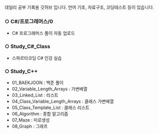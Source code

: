 데일리 공부 기록용 깃허브 입니다. 언어 기초, 자료구조, 코딩테스트 등이 있습니다.

### **○ C#/프로그래머스/0**
- C# 프로그래머스 풀이 자동 업로드

### **○ Study_C#_Class**
- 스파르타코딩 C# 인강 실습

### **○ Study_C++**
- 01_BAEKJOON : 백준 풀이
- 02_Variable_Length_Arrays : 가변배열
- 03_Linked_List : 리스트
- 04_Class_Variable_Length_Arrays : 클래스 가변배열
- 05_Class_Template_List : 클래스 리스트
- 06_Algorithm : 종합 알고리즘
- 07_Maze : 미로생성
- 08_Graph : 그래프
